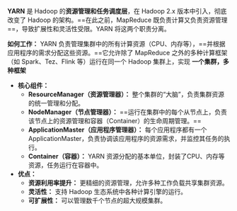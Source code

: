 **YARN** 是 Hadoop 的**资源管理和任务调度层**，在 Hadoop 2.x 版本中引入，彻底改变了 Hadoop 的架构。==在此之前，MapReduce 既负责计算又负责资源管理==，导致扩展性和灵活性受限。YARN 将这两个职责分离。

**如何工作：** YARN 负责管理集群中的所有计算资源（CPU、内存等），==并根据应用程序的需求分配这些资源。==它允许除了 MapReduce 之外的多种计算框架（如 Spark、Tez、Flink 等）运行在同一个 Hadoop 集群上，实现 **一个集群，多种框架**

- **核心组件：**
    - **ResourceManager（资源管理器）：** 整个集群的“大脑”，负责集群资源的统一管理和分配。
    - **NodeManager（节点管理器）：** ==运行在集群中的每个从节点上，负责该节点上的资源管理和容器（Container）的生命周期管理。==
    - **ApplicationMaster（应用程序管理器）：** 每个应用程序都有一个 ApplicationMaster，负责协调该应用程序的资源需求，并监控其任务的执行。
    - **Container（容器）：** YARN 资源分配的基本单位，封装了CPU、内存等资源，任务运行在容器中。
- **优点：**
    - **资源利用率提升：** 更精细的资源管理，允许多种工作负载共享集群资源。
    - **灵活性：** 支持 Hadoop 生态系统中各种计算引擎的运行。
    - **可扩展性：** 可以管理数千个节点的超大规模集群。

